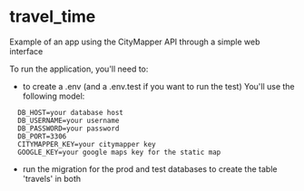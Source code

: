# travel_time

Example of an app using the CityMapper API through a simple web interface

To run the application, you'll need to:
  - to create a .env (and a .env.test if you want to run the test)
  You'll use the following model: 
  ```DB_NAME=your database name
    DB_HOST=your database host
    DB_USERNAME=your username
    DB_PASSWORD=your password
    DB_PORT=3306
    CITYMAPPER_KEY=your citymapper key
    GOOGLE_KEY=your google maps key for the static map
```
  - run the migration for the prod and test databases to create the table 'travels' in both

